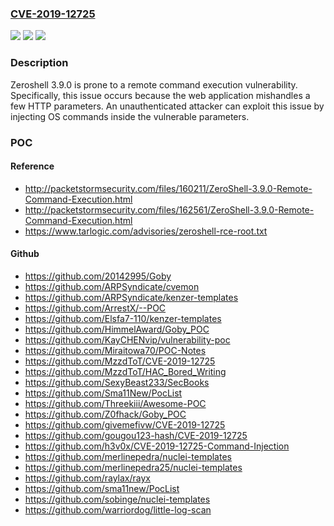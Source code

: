 ### [CVE-2019-12725](https://cve.mitre.org/cgi-bin/cvename.cgi?name=CVE-2019-12725)
![](https://img.shields.io/static/v1?label=Product&message=n%2Fa&color=blue)
![](https://img.shields.io/static/v1?label=Version&message=n%2Fa&color=blue)
![](https://img.shields.io/static/v1?label=Vulnerability&message=n%2Fa&color=brighgreen)

### Description

Zeroshell 3.9.0 is prone to a remote command execution vulnerability. Specifically, this issue occurs because the web application mishandles a few HTTP parameters. An unauthenticated attacker can exploit this issue by injecting OS commands inside the vulnerable parameters.

### POC

#### Reference
- http://packetstormsecurity.com/files/160211/ZeroShell-3.9.0-Remote-Command-Execution.html
- http://packetstormsecurity.com/files/162561/ZeroShell-3.9.0-Remote-Command-Execution.html
- https://www.tarlogic.com/advisories/zeroshell-rce-root.txt

#### Github
- https://github.com/20142995/Goby
- https://github.com/ARPSyndicate/cvemon
- https://github.com/ARPSyndicate/kenzer-templates
- https://github.com/ArrestX/--POC
- https://github.com/Elsfa7-110/kenzer-templates
- https://github.com/HimmelAward/Goby_POC
- https://github.com/KayCHENvip/vulnerability-poc
- https://github.com/Miraitowa70/POC-Notes
- https://github.com/MzzdToT/CVE-2019-12725
- https://github.com/MzzdToT/HAC_Bored_Writing
- https://github.com/SexyBeast233/SecBooks
- https://github.com/Sma11New/PocList
- https://github.com/Threekiii/Awesome-POC
- https://github.com/Z0fhack/Goby_POC
- https://github.com/givemefivw/CVE-2019-12725
- https://github.com/gougou123-hash/CVE-2019-12725
- https://github.com/h3v0x/CVE-2019-12725-Command-Injection
- https://github.com/merlinepedra/nuclei-templates
- https://github.com/merlinepedra25/nuclei-templates
- https://github.com/raylax/rayx
- https://github.com/sma11new/PocList
- https://github.com/sobinge/nuclei-templates
- https://github.com/warriordog/little-log-scan


